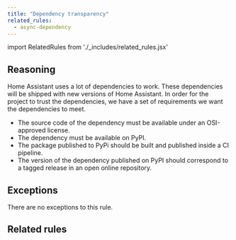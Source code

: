 ```yaml
---
title: "Dependency transparency"
related_rules:
  - async-dependency
---
```

import RelatedRules from './_includes/related_rules.jsx'

## Reasoning

Home Assistant uses a lot of dependencies to work.
These dependencies will be shipped with new versions of Home Assistant.
In order for the project to trust the dependencies, we have a set of requirements we want the dependencies to meet.

- The source code of the dependency must be available under an OSI-approved license.
- The dependency must be available on PyPI.
- The package published to PyPi should be built and published inside a CI pipeline.
- The version of the dependency published on PyPI should correspond to a tagged release in an open online repository.

## Exceptions

There are no exceptions to this rule.

## Related rules

<RelatedRules relatedRules={frontMatter.related_rules}></RelatedRules>